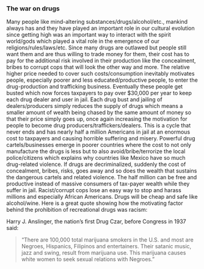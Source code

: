 
### The war on drugs

Many people like mind-altering substances/drugs/alcohol/etc., mankind always has and they have played an important role in our cultural evolution since getting high was an important way to interact with the spirit world/gods which played a vital role in the emergence of our religions/rules/laws/etc. Since many drugs are outlawed but people still want them and are thus willing to trade money for them, their cost has to pay for the additional risk involved in their production like the concealment, bribes to corrupt cops that will look the other way and more. The relative higher price needed to cover such costs/consumption inevitably motivates people, especially poorer and less educated/productive people, to enter the drug-production and trafficking business. Eventually these people get busted which now forces taxpayers to pay over $30,000 per year to keep each drug dealer and user in jail. Each drug bust and jailing of dealers/producers simply reduces the supply of drugs which means a smaller amount of wealth being chased by the same amount of money so that their price simply goes up, once again increasing the motivation for people to become drug producers/traffickers/dealers. This is a cycle that never ends and has nearly half a million Americans in jail at an enormous cost to taxpayers and causing horrible suffering and misery. Powerful drug cartels/businesses emerge in poorer countries where the cost to not only manufacture the drugs is less but to also avoid/bribe/terrorize the local police/citizens which explains why countries like Mexico have so much drug-related violence. If drugs are decriminalized, suddenly the cost of concealment, bribes, risks, goes away and so does the wealth that sustains the dangerous cartels and related violence. The half million can be free and productive instead of massive consumers of tax-payer wealth while they suffer in jail. Racist/corrupt cops lose an easy way to stop and harass millions and especially African Americans. Drugs will be cheap and safe like alcohol/wine. Here is a great quote showing how the motivating factor behind the prohibition of recreational drugs was racism:

Harry J. Anslinger, the nation’s first Drug Czar, before Congress in 1937 said: 

>“There are 100,000 total marijuana smokers in the U.S. and most are Negroes, Hispanics, Filipinos and entertainers. Their satanic music, jazz and swing, result from marijuana use. This marijuana causes white women to seek sexual relations with Negroes.” 

